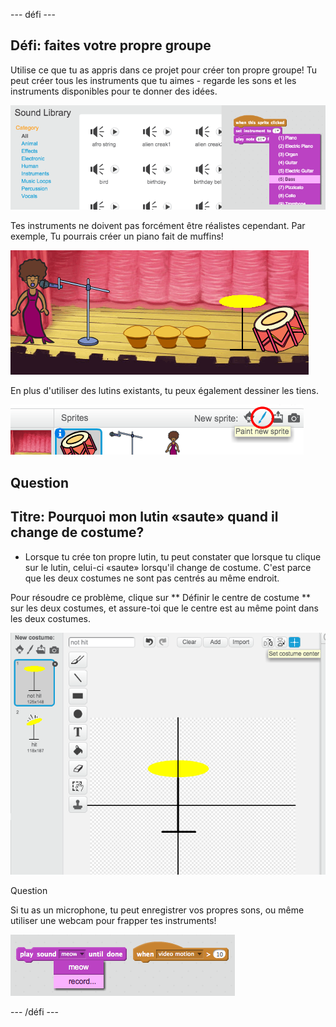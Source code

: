 \--- défi \---

## Défi: faites votre propre groupe

Utilise ce que tu as appris dans ce projet pour créer ton propre groupe! Tu peut créer tous les instruments que tu aimes - regarde les sons et les instruments disponibles pour te donner des idées.

![capture d'écran](images/band-ideas.png)

Tes instruments ne doivent pas forcément être réalistes cependant. Par exemple, Tu pourrais créer un piano fait de muffins!

![capture d'écran](images/band-piano.png)

En plus d'utiliser des lutins existants, tu peux également dessiner les tiens.

![captures d'écran](images/band-draw.png)

## Question

## Titre: Pourquoi mon lutin «saute» quand il change de costume?

+ Lorsque tu crée ton propre lutin, tu peut constater que lorsque tu clique sur le lutin, celui-ci «saute» lorsqu'il change de costume. C'est parce que les deux costumes ne sont pas centrés au même endroit.

Pour résoudre ce problème, clique sur ** Définir le centre de costume ** sur les deux costumes, et assure-toi que le centre est au même point dans les deux costumes.

![capture d'écran](images/band-center.png)

Question

Si tu as un microphone, tu peut enregistrer vos propres sons, ou même utiliser une webcam pour frapper tes instruments!

![capture d'écran](images/band-io.png)

\--- /défi \---